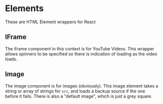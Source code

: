 # Elements

These are HTML Element wrappers for React

## IFrame

The iframe component in this context is for YouTube Videos. This wrapper allows spinners to be specified so there is indication of loading as the video loads.

## Image

The image component is for images (obviously). This image element takes a string or array of strings for `src`, and loads a backup source if the one before it fails. There is also a "default image", which is just a grey square.
